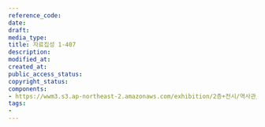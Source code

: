 ```yaml
---
reference_code: 
date: 
draft: 
media_type: 
title: 자료집성 1-407
description: 
modified_at: 
created_at: 
public_access_status: 
copyright_status: 
components:
- https://wwm3.s3.ap-northeast-2.amazonaws.com/exhibition/2층+전시/역사관/완_해군+위안소+기록/자료집성+1-407.jpg
tags:
- 
---
```

